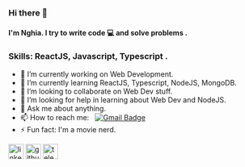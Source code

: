 ### Hi there 👋 

#### I'm Nghia. I try to write code 💻 and solve problems .

### Skills: ReactJS, Javascript, Typescript .

- 🔭 I’m currently working on Web Development.
- 🌱 I’m currently learning ReactJS, Typescript, NodeJS, MongoDB.
- 👯 I’m looking to collaborate on Web Dev stuff.
- 🤔 I’m looking for help in learning about Web Dev and NodeJS.
- 💬 Ask me about anything.
- 📫 How to reach me:  &nbsp;&nbsp;[![Gmail Badge](https://img.shields.io/badge/-Gmail-c14438?style=flat-square&logo=Gmail&logoColor=white&link=mailto:shuklaraghav321.com)](mailto:nghianm2803@gmail.com)
- ⚡ Fun fact: I'm a movie nerd.

[<img src='https://cdn.jsdelivr.net/npm/simple-icons@3.0.1/icons/linkedin.svg' alt='linkedin' height='30'>](https://www.linkedin.com/in/nghianm2803) [<img src='https://cdn.jsdelivr.net/npm/simple-icons@3.0.1/icons/github.svg' alt='github' height='30'>](https://github.com/nghianm2803) [<img src='https://cdn.jsdelivr.net/npm/simple-icons@3.0.1/icons/telegram.svg' alt='telegram' height='30'>](https://t.me/doocharsiu)

